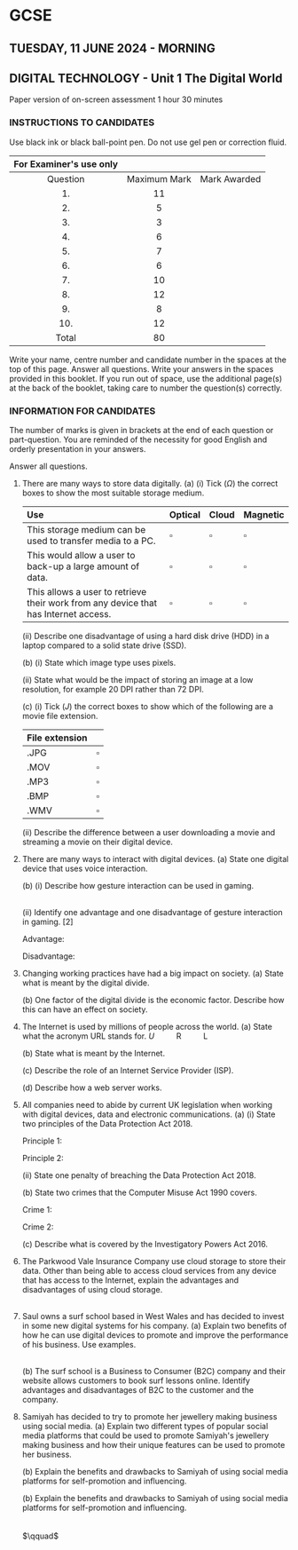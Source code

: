 # GCSE

## TUESDAY, 11 JUNE 2024 - MORNING

## DIGITAL TECHNOLOGY - Unit 1 The Digital World

Paper version of on-screen assessment
1 hour 30 minutes

### INSTRUCTIONS TO CANDIDATES
Use black ink or black ball-point pen. Do not use gel pen or correction fluid.

| For Examiner's use only |  |  |
| :--: | :--: | :--: |
| Question | Maximum Mark | Mark Awarded |
| 1. | 11 |  |
| 2. | 5 |  |
| 3. | 3 |  |
| 4. | 6 |  |
| 5. | 7 |  |
| 6. | 6 |  |
| 7. | 10 |  |
| 8. | 12 |  |
| 9. | 8 |  |
| 10. | 12 |  |
| Total | 80 |  |

Write your name, centre number and candidate number in the spaces at the top of this page.
Answer all questions.
Write your answers in the spaces provided in this booklet. If you run out of space, use the additional page(s) at the back of the booklet, taking care to number the question(s) correctly.

### INFORMATION FOR CANDIDATES

The number of marks is given in brackets at the end of each question or part-question.
You are reminded of the necessity for good English and orderly presentation in your answers.

Answer all questions.

1. There are many ways to store data digitally.
   (a) (i) Tick $(\Omega)$ the correct boxes to show the most suitable storage medium.

   | Use | Optical | Cloud | Magnetic |
   | :-- | :-- | :-- | :-- |
   | This storage medium can be used to transfer media to a PC. | $\square$ | $\square$ | $\square$ |
   | This would allow a user to back-up a large amount of data. | $\square$ | $\square$ | $\square$ |
   | This allows a user to retrieve their work from any device that has Internet access. | $\square$ | $\square$ | $\square$ |

   (ii) Describe one disadvantage of using a hard disk drive (HDD) in a laptop compared to a solid state drive (SSD).
   $\qquad$
   $\qquad$
   $\qquad$
   $\qquad$
   $\qquad$

   (b) (i) State which image type uses pixels.
   $\qquad$
   $\qquad$
   $\qquad$

   (ii) State what would be the impact of storing an image at a low resolution, for example 20 DPI rather than 72 DPI.

   (c) (i) Tick $(J)$ the correct boxes to show which of the following are a movie file extension.

   | File extension |  |
   | :-- | :-- |
   | .JPG | $\square$ |
   | .MOV | $\square$ |
   | .MP3 | $\square$ |
   | .BMP | $\square$ |
   | .WMV | $\square$ |

   (ii) Describe the difference between a user downloading a movie and streaming a movie on their digital device.

2. There are many ways to interact with digital devices.
   (a) State one digital device that uses voice interaction.
   $\qquad$
   $\qquad$
   $\qquad$

   (b) (i) Describe how gesture interaction can be used in gaming.
   $\qquad$
   $\qquad$
   $\qquad$
   $\qquad$

   (ii) Identify one advantage and one disadvantage of gesture interaction in gaming. [2]

   Advantage: $\qquad$
   $\qquad$
   $\qquad$

   Disadvantage: $\qquad$
   $\qquad$

3. Changing working practices have had a big impact on society.
   (a) State what is meant by the digital divide.
   $\qquad$
   $\qquad$
   $\qquad$

   (b) One factor of the digital divide is the economic factor. Describe how this can have an effect on society.
   $\qquad$
   $\qquad$
   $\qquad$
   $\qquad$

4. The Internet is used by millions of people across the world.
   (a) State what the acronym URL stands for.
   $U$ $\qquad$ R $\qquad$ L

   (b) State what is meant by the Internet.

   (c) Describe the role of an Internet Service Provider (ISP).

   (d) Describe how a web server works.

5. All companies need to abide by current UK legislation when working with digital devices, data and electronic communications.
   (a) (i) State two principles of the Data Protection Act 2018.

   Principle 1:

   Principle 2:

   (ii) State one penalty of breaching the Data Protection Act 2018.

   (b) State two crimes that the Computer Misuse Act 1990 covers.

   Crime 1:

   Crime 2:

   (c) Describe what is covered by the Investigatory Powers Act 2016.

6. The Parkwood Vale Insurance Company use cloud storage to store their data. Other than being able to access cloud services from any device that has access to the Internet, explain the advantages and disadvantages of using cloud storage.
$\qquad$
$\qquad$
$\qquad$
$\qquad$
$\qquad$
$\qquad$
$\qquad$
$\qquad$
$\qquad$

7. Saul owns a surf school based in West Wales and has decided to invest in some new digital systems for his company.
   (a) Explain two benefits of how he can use digital devices to promote and improve the performance of his business. Use examples.
   $\qquad$
   $\qquad$
   $\qquad$
   $\qquad$
   $\qquad$
   $\qquad$
   $\qquad$
   $\qquad$
   $\qquad$

   (b) The surf school is a Business to Consumer (B2C) company and their website allows customers to book surf lessons online. Identify advantages and disadvantages of B2C to the customer and the company.
   $\qquad$
   $\qquad$
   $\qquad$
   $\qquad$
   $\qquad$

8. Samiyah has decided to try to promote her jewellery making business using social media.
   (a) Explain two different types of popular social media platforms that could be used to promote Samiyah's jewellery making business and how their unique features can be used to promote her business.

   (b) Explain the benefits and drawbacks to Samiyah of using social media platforms for self-promotion and influencing.

   (b) Explain the benefits and drawbacks to Samiyah of using social media platforms for self-promotion and influencing.
   $\qquad$
   $\qquad$
   $\qquad$
   $\qquad$
   $\qquad$
   $\qquad$
   $\qquad$
   $\qquad$
   $\qquad$
   $\qquad$
   $\qquad$
   $\qquad$
   $\qquad$
   $\qquad$
   $\qquad$
   $\qquad$
   $\qquad$
   $\qquad$
   $\qquad$
   $\qquad$
   $\qquad$
   $\qquad$
   $\qquad$
   $\qquad$
   $\qquad$
   $\qquad$
   $\qquad$
   $\qquad$
   $\qquad$
   $\qquad$
   \$\qquad\$
